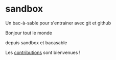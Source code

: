 # sandbox
Un bac-à-sable pour s'entrainer avec git et github

Bonjour tout le monde

depuis sandbox et bacasable

Les [contributions](CONTRIBUTING.md) sont bienvenues !
